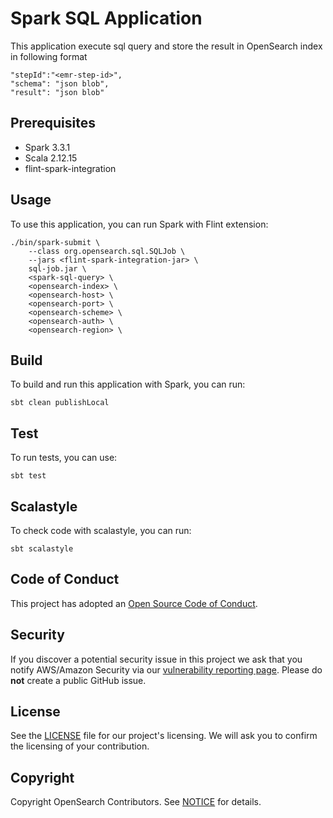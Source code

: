 # Spark SQL Application

This application execute sql query and store the result in OpenSearch index in following format
```
"stepId":"<emr-step-id>",
"schema": "json blob",
"result": "json blob"
```

## Prerequisites

+ Spark 3.3.1
+ Scala 2.12.15
+ flint-spark-integration

## Usage

To use this application, you can run Spark with Flint extension:

```
./bin/spark-submit \
    --class org.opensearch.sql.SQLJob \
    --jars <flint-spark-integration-jar> \
    sql-job.jar \
    <spark-sql-query> \
    <opensearch-index> \
    <opensearch-host> \
    <opensearch-port> \
    <opensearch-scheme> \
    <opensearch-auth> \
    <opensearch-region> \
```

## Build

To build and run this application with Spark, you can run:

```
sbt clean publishLocal
```

## Test

To run tests, you can use:

```
sbt test
```

## Scalastyle

To check code with scalastyle, you can run:

```
sbt scalastyle
```

## Code of Conduct

This project has adopted an [Open Source Code of Conduct](../CODE_OF_CONDUCT.md).

## Security

If you discover a potential security issue in this project we ask that you notify AWS/Amazon Security via our [vulnerability reporting page](http://aws.amazon.com/security/vulnerability-reporting/). Please do **not** create a public GitHub issue.

## License

See the [LICENSE](../LICENSE.txt) file for our project's licensing. We will ask you to confirm the licensing of your contribution.

## Copyright

Copyright OpenSearch Contributors. See [NOTICE](../NOTICE) for details.